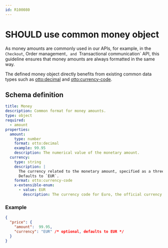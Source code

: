 ```yaml
---
id: R100080
---
```


# SHOULD use common money object

As money amounts are commonly used in our APIs, for example, in the `Checkout`, Order management`, and `Transactional communication` API, this guideline ensures that money amounts are always formatted in the same way.

The defined money object directly benefits from existing common data types such as [otto:decimal][otto-decimal] and [otto:currency-code][otto-currency-code].

## Schema definition

```yaml
title: Money
description: Common format for money amounts.
type: object
required:
  - amount
properties:
  amount:
    type: number
    format: otto:decimal
    example: 99.95
    description: The numerical value of the monetary amount.
  currency:
    type: string
    description: |
      The currency related to the monetary amount, specified as a three-letter currency code as defined in ISO 4217.
      Defaults to `EUR`. 
    format: otto:currency-code
    x-extensible-enum:
      - value: EUR
        description: The currency code for Euro, the official currency of the eurozone.
```

### Example

```json
{
  "price": {
    "amount":  99.95, 
    "currency": "EUR" /* optional, defaults to EUR */
  }
}
```

[otto-decimal]: ./should-use-common-otto-decimal-format.md
[otto-currency-code]: ./must-use-common-data-formats.md

